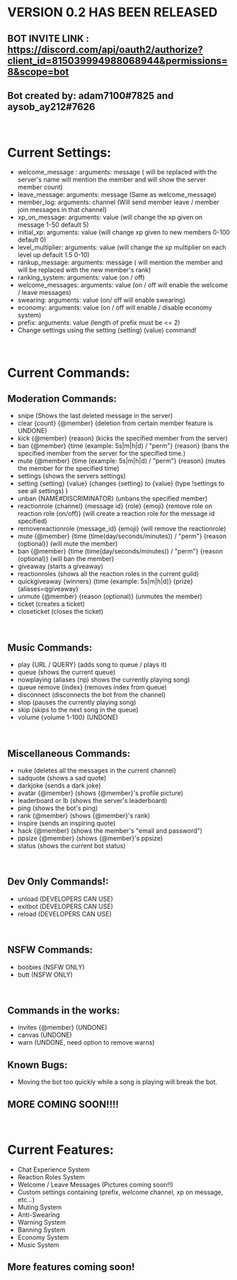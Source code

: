 # VERSION 0.2 HAS BEEN RELEASED

## BOT INVITE LINK : https://discord.com/api/oauth2/authorize?client_id=815039994988068944&permissions=8&scope=bot
## Bot created by: adam7100#7825 and aysob_ay212#7626  

<br />

# Current Settings:
- welcome_message : arguments: message (<SERVERNAME> will be replaced with the server's name <USERNAME> will mention the member and <MEMBERCOUNT> will show the server member count)
- leave_message: arguments: message (Same as welcome_message)
- member_log: arguments: channel (Will send member leave / member join messages in that channel)
- xp_on_message: arguments: value (will change the xp given on message 1-50 default 5)
- initial_xp: arguments: value (will change xp given to new members 0-100 default 0)
- level_multiplier: arguments: value (will change the xp multiplier on each level up default 1.5 0-10)
- rankup_message: arguments: message (<USERNAME> will mention the member and <LEVEL> will be replaced with the new member's rank)
- ranking_system: arguments: value (on / off)
- welcome_messages: arguments: value (on / off will enable the welcome / leave messages)
- swearing: arguments: value (on/ off will enable swearing)
- economy: arguments: value (on / off will enable / disable economy system)
- prefix: arguments: value (length of prefix must be <= 2)
- Change settings using the setting (setting) (value) command!
 
 
 <br />
 

# Current Commands:

## Moderation Commands:
- snipe (Shows the last deleted message in the server)
- clear {count} {@member} (deletion from certain member feature is UNDONE)
- kick {@member} {reason} (kicks the specified member from the server)
- ban {@member} {time (example: 5s|m|h|d) / "perm"} {reason} (bans the specified member from the server for the specified time.)
- mute {@member} {time (example: 5s|m|h|d) / "perm"} {reason} (mutes the member for the specified time)
- settings (shows the servers settings)
- setting {setting} {value} (changes {setting} to {value} (type !settings to see all settings) )
- unban {NAME#DISCRIMINATOR} (unbans the specified member)
- reactionrole {channel} {message id} {role} {emoji} {remove role on reaction role (on/off)} (will create a reaction role for the message id specified)
- removereactionrole {message_id} {emoji} (will remove the reactionrole)
- mute {@member} {time (time(day/seconds/minutes)) / "perm"} {reason (optional)} (will mute the member)
- ban {@member} {time (time(day/seconds/minutes)) / "perm"} {reason (optional)} (will ban the member)
- giveaway (starts a giveaway)
- reactionroles (shows all the reaction roles in the current guild)
- quickgiveaway {winners} {time (example: 5s|m|h|d)} {prize} (aliases=qgiveaway)
- unmute {@member} {reason (optional)} (unmutes the member)
- ticket (creates a ticket)
- closeticket (closes the ticket)


<br />


## Music Commands:
- play {URL / QUERY} (adds song to queue / plays it)
- queue (shows the current queue)
- nowplaying (aliases (np) shows the currently playing song)
- queue remove {index} (removes index from queue)
- disconnect (disconnects the bot from the channel)
- stop (pauses the currently playing song)
- skip (skips to the next song in the queue)
- volume {volume 1-100} (UNDONE)


<br />


## Miscellaneous Commands:
- nuke (deletes all the messages in the current channel)
- sadquote (shows a sad quote)
- darkjoke (sends a dark joke)
- avatar {@member} (shows {@member}'s profile picture)
- leaderboard or lb (shows the server's leaderboard)
- ping (shows the bot's ping)
- rank {@member} (shows {@member}'s rank)
- inspire (sends an inspiring quote)
- hack {@member} (shows the member's "email and password")
- ppsize {@member} (shows {@member}'s ppsize)
- status (shows the current bot status)


<br />


## Dev Only Commands!:
- unload (DEVELOPERS CAN USE)
- exitbot (DEVELOPERS CAN USE)
- reload (DEVELOPERS CAN USE)


<br />


## NSFW Commands:
- boobies (NSFW ONLY)
- butt (NSFW ONLY)


<br />


## Commands in the works:
- invites {@member} (UNDONE)
- canvas (UNDONE)
- warn (UNDONE, need option to remove warns)


## Known Bugs:
- Moving the bot too quickly while a song is playing will break the bot.


## MORE COMING SOON!!!!

<br />

# Current Features:
- Chat Experience System
- Reaction Roles System
- Welcome / Leave Messages (Pictures coming soon!!)
- Custom settings containing (prefix, welcome channel, xp on message, etc...)
- Muting System
- Anti-Swearing
- Warning System
- Banning System
- Economy System
- Music System

## More features coming soon!
